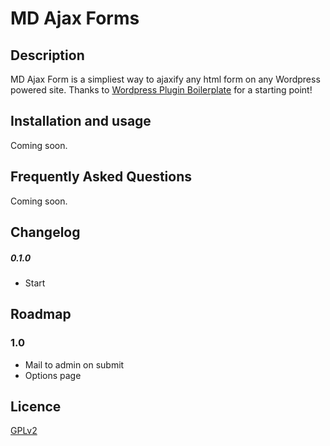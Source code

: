 # MD Ajax Forms

## Description
MD Ajax Form is a simpliest way to ajaxify any html form on any Wordpress powered site. 
Thanks to [Wordpress Plugin Boilerplate](https://github.com/devinvinson/WordPress-Plugin-Boilerplate/) for a starting point!

## Installation and usage
Coming soon.

## Frequently Asked Questions
Coming soon.

## Changelog
##### 0.1.0
* Start


## Roadmap
### 1.0
* Mail to admin on submit
* Options page

## Licence
[GPLv2](http://www.gnu.org/licenses/gpl-2.0.html)
